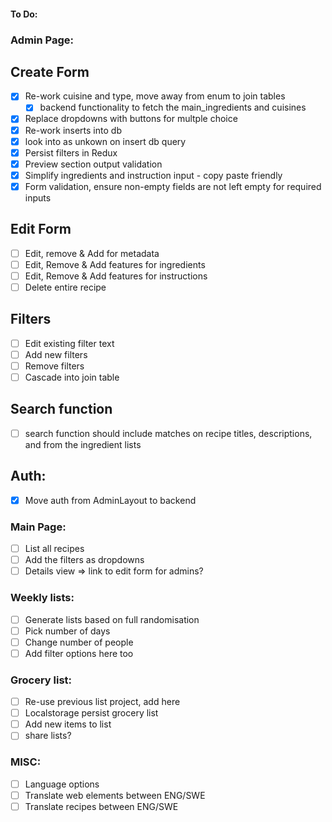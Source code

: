 #### To Do:

### Admin Page: 
## Create Form
- [x] Re-work cuisine and type, move away from enum to join tables 
  - [x] backend functionality to fetch the main_ingredients and cuisines 
- [x] Replace dropdowns with buttons for multple choice 
- [x] Re-work inserts into db 
- [x] look into as unkown on insert db query
- [x] Persist filters in Redux
- [x] Preview section output validation
- [x] Simplify ingredients and instruction input - copy paste friendly
- [x] Form validation, ensure non-empty fields are not left empty for required inputs

## Edit Form 
- [ ] Edit, remove & Add for metadata
- [ ] Edit, Remove & Add features for ingredients 
- [ ] Edit, Remove & Add features for instructions 
- [ ] Delete entire recipe 

## Filters
- [ ] Edit existing filter text
- [ ] Add new filters
- [ ] Remove filters
 - [ ] Cascade into join table

## Search function
- [ ] search function should include matches on recipe titles, descriptions, and from the ingredient lists

## Auth: 
- [x] Move auth from AdminLayout to backend

### Main Page: 
- [ ] List all recipes 
- [ ] Add the filters as dropdowns 
- [ ] Details view => link to edit form for admins? 

### Weekly lists: 
- [ ] Generate lists based on full randomisation 
 - [ ] Pick number of days  
 - [ ] Change number of people
 - [ ] Add filter options here too 
 
### Grocery list: 
- [ ] Re-use previous list project, add here 
 - [ ] Localstorage persist grocery list
 - [ ] Add new items to list 
 - [ ] share lists?

 ### MISC:
 - [ ] Language options
  - [ ] Translate web elements between ENG/SWE
  - [ ] Translate recipes between ENG/SWE